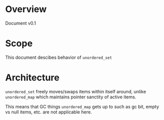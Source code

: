# Overview

Document v0.1

# Scope

This document descibes behavior of `unordered_set`

# Architecture

`unordered_set` freely moves/swaps items within itself around, unlike
`unordered_map` which maintains pointer sanctity of active items.

This means that GC things `unordered_map` gets up to such as gc bit, empty vs null
items, etc. are not applicable here.
